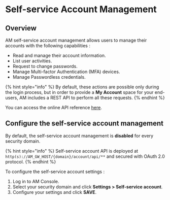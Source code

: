 # Self-service Account Management

## Overview

AM self-service account management allows users to manage their accounts with the following capabilities :

* Read and manage their account information.
* List user activities.
* Request to change passwords.
* Manage Multi-factor Authentication (MFA) devices.
* Manage Passwordless credentials.

{% hint style="info" %}
By default, these actions are possible only during the login process, but in order to provide a **My Account** space for your end-users, AM includes a REST API to perform all these requests.
{% endhint %}

You can access the online API reference [here](https://raw.githubusercontent.com/gravitee-io/gravitee-access-management/4.1.x/docs/self-service-account-api-descriptor.yml).

## Configure the self-service account management

By default, the self-service account management is **disabled** for every security domain.

{% hint style="info" %}
Self-service account API is deployed at `http(s)://AM_GW_HOST/{domain}/account/api/**` and secured with OAuth 2.0 protocol.
{% endhint %}

To configure the self-service account settings :

1. Log in to AM Console.
2. Select your security domain and click **Settings > Self-service account**.
3. Configure your settings and click **SAVE**.
